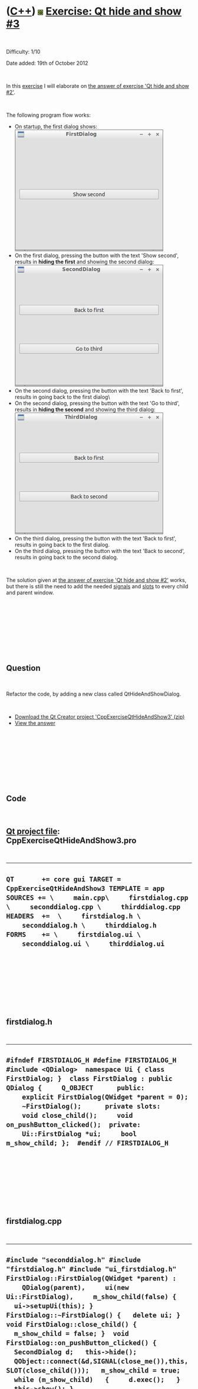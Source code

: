 
 

 

 

 

 

([C++](Cpp.md)) ![Qt](PicQt.png) [Exercise: Qt hide and show \#3](CppExerciseQtHideAndShow3.md)
=================================================================================================

 

Difficulty: 1/10

Date added: 19th of October 2012

 

In this [exercise](CppExercise.md) I will elaborate on [the answer of
exercise 'Qt hide and show \#2'](CppExerciseQtHideAndShow2Answer.md).

 

The following program flow works:

-   On startup, the first dialog shows:\
    ![First screen](CppExerciseQtHideAndShow2_1.png)
-   On the first dialog, pressing the button with the text 'Show
    second', results in **hiding the first** and showing the second
    dialog:\
    ![Second screen](CppExerciseQtHideAndShow2_2.png)
-   On the second dialog, pressing the button with the text 'Back to
    first', results in going back to the first dialog\
-   On the second dialog, pressing the button with the text 'Go to
    third', results in **hiding the second** and showing the third
    dialog:\
    ![Third screen](CppExerciseQtHideAndShow2_3.png)
-   On the third dialog, pressing the button with the text 'Back to
    first', results in going back to the first dialog.
-   On the third dialog, pressing the button with the text 'Back to
    second', results in going back to the second dialog.

 

The solution given at [the answer of exercise 'Qt hide and show
\#2'](CppExerciseQtHideAndShow2Answer.md) works, but there is still the
need to add the needed [signals](CppQtSignal.md) and
[slots](CppSlot.md) to every child and parent window.

 

 

 

 

 

Question
--------

 

Refactor the code, by adding a new class called QtHideAndShowDialog.

 

-   [Download the Qt Creator project
    'CppExerciseQtHideAndShow3' (zip)](CppExerciseQtHideAndShow3.zip)
-   [View the answer](CppExerciseQtHideAndShow3Answer.md)

 

 

 

 

 

Code
----

 

[Qt project file](CppQtProjectFile.md): CppExerciseQtHideAndShow3.pro
----------------------------------------------------------------------

 

  ------------------------------------------------------------------------------------------------------------------------------------------------------------------------------------------------------------------------------------------------------------------------------------------------------------------------------
  ` QT       += core gui TARGET = CppExerciseQtHideAndShow3 TEMPLATE = app SOURCES += \     main.cpp\     firstdialog.cpp \     seconddialog.cpp \     thirddialog.cpp HEADERS  +=  \     firstdialog.h \     seconddialog.h \     thirddialog.h FORMS    += \     firstdialog.ui \     seconddialog.ui \     thirddialog.ui `
  ------------------------------------------------------------------------------------------------------------------------------------------------------------------------------------------------------------------------------------------------------------------------------------------------------------------------------

 

 

 

 

 

firstdialog.h
-------------

 

  -----------------------------------------------------------------------------------------------------------------------------------------------------------------------------------------------------------------------------------------------------------------------------------------------------------------------------------------------------------------------------------------------------------------
  ` #ifndef FIRSTDIALOG_H #define FIRSTDIALOG_H  #include <QDialog>  namespace Ui { class FirstDialog; }  class FirstDialog : public QDialog {     Q_OBJECT      public:     explicit FirstDialog(QWidget *parent = 0);     ~FirstDialog();      private slots:     void close_child();     void on_pushButton_clicked();  private:     Ui::FirstDialog *ui;     bool m_show_child; };  #endif // FIRSTDIALOG_H `
  -----------------------------------------------------------------------------------------------------------------------------------------------------------------------------------------------------------------------------------------------------------------------------------------------------------------------------------------------------------------------------------------------------------------

 

 

 

 

 

firstdialog.cpp
---------------

 

  ----------------------------------------------------------------------------------------------------------------------------------------------------------------------------------------------------------------------------------------------------------------------------------------------------------------------------------------------------------------------------------------------------------------------------------------------------------------------------------------------------------------------------------------------------------------------------------------
  ` #include "seconddialog.h" #include "firstdialog.h" #include "ui_firstdialog.h"  FirstDialog::FirstDialog(QWidget *parent) :     QDialog(parent),     ui(new Ui::FirstDialog),     m_show_child(false) {   ui->setupUi(this); }  FirstDialog::~FirstDialog() {   delete ui; }  void FirstDialog::close_child() {   m_show_child = false; }  void FirstDialog::on_pushButton_clicked() {   SecondDialog d;   this->hide();   QObject::connect(&d,SIGNAL(close_me()),this,SLOT(close_child()));   m_show_child = true;   while (m_show_child)   {     d.exec();   }   this->show(); } `
  ----------------------------------------------------------------------------------------------------------------------------------------------------------------------------------------------------------------------------------------------------------------------------------------------------------------------------------------------------------------------------------------------------------------------------------------------------------------------------------------------------------------------------------------------------------------------------------------

 

 

 

 

 

main.cpp
--------

 

  -------------------------------------------------------------------------------------------------------------------------------------------------------------------------
  ` #include <QtGui/QApplication> #include "firstdialog.h"  int main(int argc, char *argv[]) {   QApplication a(argc, argv);   FirstDialog w;   w.show();   a.exec(); } `
  -------------------------------------------------------------------------------------------------------------------------------------------------------------------------

 

 

 

 

 

seconddialog.h
--------------

 

  -------------------------------------------------------------------------------------------------------------------------------------------------------------------------------------------------------------------------------------------------------------------------------------------------------------------------------------------------------------------------------------------------------------------------------------------------------------------------------------------------------------------------------------------------------------
  ` #ifndef SECONDDIALOG_H #define SECONDDIALOG_H  #include <QDialog>  namespace Ui { class SecondDialog; }  class SecondDialog : public QDialog {     Q_OBJECT      public:     explicit SecondDialog(QWidget *parent = 0);     ~SecondDialog();      private slots:     void close_child();      void on_button_goto_third_clicked();      void on_button_back_to_first_clicked();  protected:     void closeEvent(QCloseEvent *);  signals:     void close_me();  private:     Ui::SecondDialog *ui;     bool m_show_child; };  #endif // SECONDDIALOG_H `
  -------------------------------------------------------------------------------------------------------------------------------------------------------------------------------------------------------------------------------------------------------------------------------------------------------------------------------------------------------------------------------------------------------------------------------------------------------------------------------------------------------------------------------------------------------------

 

 

 

 

 

seconddialog.cpp
----------------

 

  ----------------------------------------------------------------------------------------------------------------------------------------------------------------------------------------------------------------------------------------------------------------------------------------------------------------------------------------------------------------------------------------------------------------------------------------------------------------------------------------------------------------------------------------------------------------------------------------------------------------------------------------------------------------------------------------------------------------------------------------------------------------------------------------------------------------------------------------------------
  ` #include <cassert> #include "seconddialog.h" #include "ui_seconddialog.h" #include "thirddialog.h"  SecondDialog::SecondDialog(QWidget *parent) :     QDialog(parent),     ui(new Ui::SecondDialog),     m_show_child(false) {   ui->setupUi(this); }  SecondDialog::~SecondDialog() {   delete ui; }  void SecondDialog::close_child() {   m_show_child = false; }  void SecondDialog::closeEvent(QCloseEvent *) {   emit close_me(); }  void SecondDialog::on_button_back_to_first_clicked() {   close(); }  void SecondDialog::on_button_goto_third_clicked() {   ThirdDialog d;   this->hide();   QObject::connect(&d,SIGNAL(close_me()),this,SLOT(close_child()));   m_show_child = true;   while (m_show_child)   {     d.exec();   }   if (d.m_back_to_which_dialog == 1)   {     this->close();   }   else   {     this->show();   } } `
  ----------------------------------------------------------------------------------------------------------------------------------------------------------------------------------------------------------------------------------------------------------------------------------------------------------------------------------------------------------------------------------------------------------------------------------------------------------------------------------------------------------------------------------------------------------------------------------------------------------------------------------------------------------------------------------------------------------------------------------------------------------------------------------------------------------------------------------------------------

 

 

 

 

 

thirddialog.h
-------------

 

  -------------------------------------------------------------------------------------------------------------------------------------------------------------------------------------------------------------------------------------------------------------------------------------------------------------------------------------------------------------------------------------------------------------------------------------------------------------------------------------------------------------------------------------
  ` #ifndef THIRDDIALOG_H #define THIRDDIALOG_H  #include <QDialog>  namespace Ui { class ThirdDialog; }  class ThirdDialog : public QDialog {     Q_OBJECT       public:     explicit ThirdDialog(QWidget *parent = 0);     ~ThirdDialog();      int m_back_to_which_dialog;  protected:     void closeEvent(QCloseEvent *);  private slots:     void on_button_back_to_first_clicked();      void on_button_back_to_second_clicked();  signals:   void close_me();  private:     Ui::ThirdDialog *ui; };  #endif // THIRDDIALOG_H `
  -------------------------------------------------------------------------------------------------------------------------------------------------------------------------------------------------------------------------------------------------------------------------------------------------------------------------------------------------------------------------------------------------------------------------------------------------------------------------------------------------------------------------------------

 

 

 

 

 

thirddialog.cpp
---------------

 

  ------------------------------------------------------------------------------------------------------------------------------------------------------------------------------------------------------------------------------------------------------------------------------------------------------------------------------------------------------------------------------------------------------------------------------------------------------------------------------------------------------------------------------------------------------------------------------------------------------------
  ` #include "thirddialog.h" #include "ui_thirddialog.h"  ThirdDialog::ThirdDialog(QWidget *parent) :     QDialog(parent),     m_back_to_which_dialog(2), //When user closes the dialog, go back to the previous/second dialog     ui(new Ui::ThirdDialog) {   ui->setupUi(this); }  ThirdDialog::~ThirdDialog() {   delete ui; }  void ThirdDialog::closeEvent(QCloseEvent *) {   emit close_me(); }  void ThirdDialog::on_button_back_to_first_clicked() {   m_back_to_which_dialog = 1;   close(); }  void ThirdDialog::on_button_back_to_second_clicked() {   m_back_to_which_dialog = 2;   close(); } `
  ------------------------------------------------------------------------------------------------------------------------------------------------------------------------------------------------------------------------------------------------------------------------------------------------------------------------------------------------------------------------------------------------------------------------------------------------------------------------------------------------------------------------------------------------------------------------------------------------------------

 

 

 

 

 

 

